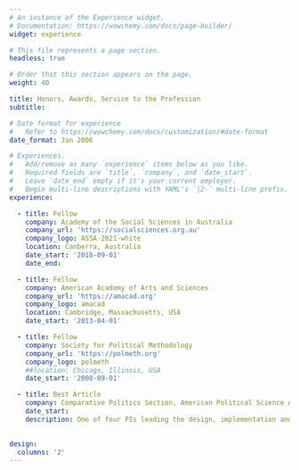 ```yaml
---
# An instance of the Experience widget.
# Documentation: https://wowchemy.com/docs/page-builder/
widget: experience

# This file represents a page section.
headless: true

# Order that this section appears on the page.
weight: 40

title: Honors, Awards, Service to the Profession
subtitle:

# Date format for experience
#   Refer to https://wowchemy.com/docs/customization/#date-format
date_format: Jan 2006

# Experiences.
#   Add/remove as many `experience` items below as you like.
#   Required fields are `title`, `company`, and `date_start`.
#   Leave `date_end` empty if it's your current employer.
#   Begin multi-line descriptions with YAML's `|2-` multi-line prefix.
experience:

  - title: Fellow
    company: Academy of the Social Sciences in Australia
    company_url: 'https://socialsciences.org.au'
    company_logo: ASSA-2021-white
    location: Canberra, Australia
    date_start: '2018-09-01'
    date_end: 

  - title: Fellow
    company: American Academy of Arts and Sciences
    company_url: 'https://amacad.org'
    company_logo: amacad
    location: Cambridge, Massachusetts, USA
    date_start: '2013-04-01'

  - title: Fellow
    company: Society for Political Methodology
    company_url: 'https://polmeth.org'
    company_logo: polmeth
    ##location: Chicago, Illinois, USA
    date_start: '2008-09-01'

  - title: Best Article
    company: Comparative Politics Section, American Political Science Association
    date_start: 
    description: One of four PIs leading the design, implementation and curation of the leading study of political attitudes and behaviour in Australia.
  

design:
  columns: '2'
---
```

